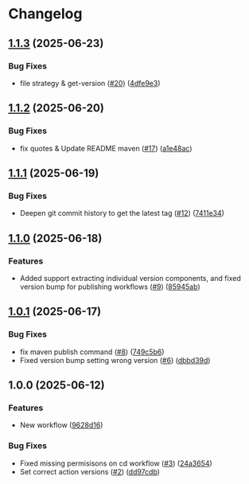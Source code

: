 # Changelog

## [1.1.3](https://github.com/entur/gha-maven-central/compare/v1.1.2...v1.1.3) (2025-06-23)


### Bug Fixes

* file strategy & get-version ([#20](https://github.com/entur/gha-maven-central/issues/20)) ([4dfe9e3](https://github.com/entur/gha-maven-central/commit/4dfe9e3e8ec03149bd728dd490550d299c001c27))

## [1.1.2](https://github.com/entur/gha-maven-central/compare/v1.1.1...v1.1.2) (2025-06-20)


### Bug Fixes

* fix quotes &  Update README maven ([#17](https://github.com/entur/gha-maven-central/issues/17)) ([a1e48ac](https://github.com/entur/gha-maven-central/commit/a1e48ac4fdc723545b38187dc5fa87af49408bb0))

## [1.1.1](https://github.com/entur/gha-maven-central/compare/v1.1.0...v1.1.1) (2025-06-19)


### Bug Fixes

* Deepen git commit history to get the latest tag ([#12](https://github.com/entur/gha-maven-central/issues/12)) ([7411e34](https://github.com/entur/gha-maven-central/commit/7411e34615ea229e71bc9f1c534ec0cf10bcaea5))

## [1.1.0](https://github.com/entur/gha-maven-central/compare/v1.0.1...v1.1.0) (2025-06-18)


### Features

* Added support extracting individual version components, and fixed version bump for publishing workflows ([#9](https://github.com/entur/gha-maven-central/issues/9)) ([85945ab](https://github.com/entur/gha-maven-central/commit/85945abfff6cdc8d759e5b46959b92ecb4286d33))

## [1.0.1](https://github.com/entur/gha-maven-central/compare/v1.0.0...v1.0.1) (2025-06-17)


### Bug Fixes

* fix maven publish command ([#8](https://github.com/entur/gha-maven-central/issues/8)) ([749c5b6](https://github.com/entur/gha-maven-central/commit/749c5b6c5c312c4565389a581582208df37d2878))
* Fixed version bump setting wrong version ([#6](https://github.com/entur/gha-maven-central/issues/6)) ([dbbd39d](https://github.com/entur/gha-maven-central/commit/dbbd39d7719b21ddf7f5f599a5c8aeae5cd126ce))

## 1.0.0 (2025-06-12)


### Features

* New workflow ([9628d16](https://github.com/entur/gha-maven-central/commit/9628d1678a016892374c14b803f5280663cef0dd))


### Bug Fixes

* Fixed missing permisisons on cd workflow ([#3](https://github.com/entur/gha-maven-central/issues/3)) ([24a3654](https://github.com/entur/gha-maven-central/commit/24a3654395aa95460924662148a02027bc1719f2))
* Set correct action versions ([#2](https://github.com/entur/gha-maven-central/issues/2)) ([dd97cdb](https://github.com/entur/gha-maven-central/commit/dd97cdb3f1943d0b98cd54b9572806de7030bb16))
